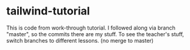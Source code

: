 # tailwind-tutorial

This is code from work-through tutorial.
I followed along via branch "master", so the commits there are my stuff.
To see the teacher's stuff, switch branches to different lessons. (no merge to master)
